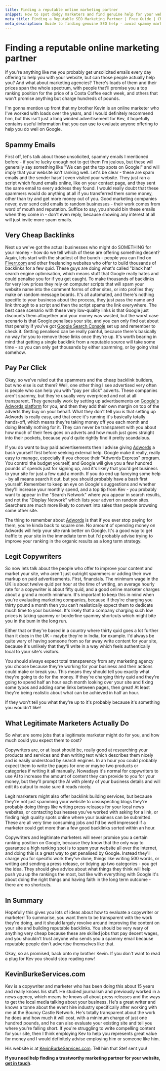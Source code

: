 ```yaml
---
title: Finding a reputable online marketing partner
snippet: How to spot dodgy marketers and find genuine help for your website's search rankings.
meta_title: Finding a Reputable SEO Marketing Partner | Free Guide | Chobble
meta_description: Guide to finding genuine SEO help - avoid spammy marketers, understand pricing, choose quality partners - Manchester web developer
---
```


# Finding a reputable online marketing partner

If you're anything like me you probably get unsolicited emails every day offering to help you with your website, but can those people actually help you? And what about marketing agencies? There's loads of them and their prices span the whole spectrum, with people that'll promise you a top ranking position for the price of a Costa Coffee each week, and others that won't promise anything but charge hundreds of pounds.

I'm gonna mention up front that my brother Kevin is an online marketer who I've worked with loads over the years, and I would definitely recommend him, but this isn't just a long winded advertisement for Kev, it hopefully contains useful information that you can use to evaluate anyone offering to help you do well on Google.

## Spammy Emails

First off, let's talk about those unsolicited, spammy emails I mentioned before - if you're lucky enough not to get them I'm jealous, but these will generally say something like "We can get the top spots on Google!" and will imply that your website isn't ranking well. Let's be clear - these are spam emails and the sender hasn't even visited your website. They just ran a script which found emails online, like on your contact page, and they sent the same email to every address they found. I would really doubt that these spammers would do anything at all if you transferred them some money, other than try and get more money out of you. Good marketing companies never, ever send cold emails to random businesses - their work comes from word of mouth and reputation. Suffice to say, you should bin these emails when they come in - don't even reply, because showing any interest at all will just invite more spam emails.

## Very Cheap Backlinks

Next up we've got the actual businesses who might do SOMETHING for your money - how do we tell which of these are offering something decent? Again, lets start with the shadiest of the bunch - people you can find on [Fiverr.com](https://www.fiverr.com) and other freelancing websites who offer to build thousands of backlinks for a few quid. These guys are doing what's called "black hat" search engine optimisation, which means stuff that Google really hates and could penalise you for if you get caught. To make thousands of backlinks for very low prices they rely on computer scripts that will spam your website name into the comment forms of other sites, or into profiles they make on random message boards. It's all automated, and there's nothing specific to your business about the process, they just pass the name and link through to a script and then the script spams the link everywhere. The best case scenario with these very low-quality links is that Google just discounts them altogether and your money was wasted, but the worst case scenario is that Google penalises your site, and you can only find out about that penalty if you've got [Google Search Console](/guides/google-search-console/#content) set up and remember to check it. Getting penalised can be really painful, because there's basically no way for you to remove these links once they're up. It's worth bearing in mind that getting a single backlink from a reputable source will take some time - so you can only get thousands by either spamming, or by going viral somehow.

## Pay Per Click

Okay, so we've ruled out the spammers and the cheap backlink builders, but who else is out there? Well, one other thing I see advertised very often is people who can help you with "pay per click" adverts. These companies aren't spammy, but they're usually very overpriced and not at all transparent. They generally work by setting up advertisements on [Google's Adwords platform](https://ads.google.com) for you, and then they add their own margin on top of the adverts they buy on your behalf. What they don't tell you is that setting up Adwords is really easy, and that once it's running it's basically totally hands-off, which means they're taking money off you each month and doing literally nothing for it. They can never be transparent with you about how much of their fees goes on adverts and how much just goes straight into their pockets, because you'd quite rightly find it pretty scandalous.

If you do want to buy paid advertisements then I advise giving [Adwords](https://ads.google.com) a bash yourself first before seeking external help. Google make it really, really easy to manage, especially if you choose their "Adwords Express" program. You control the budget yourself, and Google will give you a few hundred pounds of spends just for signing up, and it's likely that you'd get business to your site for just a few quid a month. If you do end up fancying some help - by all means search it out, but you should probably have a bash first yourself. Remember to keep an eye on Google's suggestions and whether they'll increase your monthly spend, and a top tip from Kev - you probably want to appear in the "Search Network" where you appear in search results, and not the "Display Network" which lists your advert on random sites. Searchers are much more likely to convert into sales than people browsing some other site.

The thing to remember about [Adwords](https://ads.google.com) is that if you ever stop paying for them, you're kinda back to square one. No amount of spending money on Adwords will help your site rank better on Google. It's a good way to get traffic to your site in the immediate term but I'd probably advise trying to improve your ranking in the organic results as a long term strategy.

## Legit Copywriters

So now lets talk about the people who offer to improve your content and market your site, who aren't just outright spammers or adding their own markup on paid advertisements. First, financials. The minimum wage in the UK is about twelve quid per hour at the time of writing, an average hourly rate for a copywriter is about fifty quid, and a good online marketer charges about a grand a month minimum. It's important to keep this in mind when you're evaluating marketing companies, because if they're charging you thirty pound a month then you can't realistically expect them to dedicate much time to your business. It's likely that a company charging such low prices is taking spammy or borderline spammy shortcuts which might bite you in the bum in the long run.

Either that or they're based in a country where thirty quid goes a lot further than it does in the UK - maybe they're in India, for example. I'd always be quite wary of having someone from so far away write content for your site, because it's unlikely that they'll write in a way which feels authentically local to your site's visitors.

You should always expect total transparency from any marketing agency you choose because they're working for your business and their actions could make or break you. This means they should tell you exactly what they're going to do for the money. If they're charging thirty quid and they're going to spend half an hour each month looking over your site and fixing some typos and adding some links between pages, then great! At least they're being realistic about what can be achieved in half an hour.

If they won't tell you what they're up to it's probably because it's something you wouldn't like!

## What Legitimate Marketers Actually Do

So what are some jobs that a legitimate marketer might do for you, and how much could you expect them to cost?

Copywriters are, or at least should be, really good at researching your products and services and then writing text which describes them nicely and is easily understood by search engines. In an hour you could probably expect them to write the pages for one or maybe two products or categories if writing it all manually. Nowadays it's normal for copywriters to use AI to increase the amount of content they can provide to you for your money, but they'll prompt the AI with plenty of your business details and will edit its output to make sure it reads nicely.

Legit marketers might also offer backlink building services, but because they're not just spamming your website to unsuspecting blogs they're probably doing things like writing press releases for your local news websites, or contacting businesses you've worked with asking for a link, or finding high quality spots online where your business can be submitted. These are all very time consuming jobs and I'd be well impressed if a marketer could get more than a few good backlinks sorted within an hour.

Copywriters and legitimate marketers will never promise you a certain ranking position on Google, because they know that the only way to guarantee a high ranking spot is to spam your website all over the internet, and doing this is a great way to get penalised by Google. Instead they'll charge you for specific work they've done, things like writing 500 words, or writing and sending a press release, or tidying up two categories - you get the idea. They should give advice about what things they think will help push you up the rankings the most, but like with everything with Google it's about doing the right things and having faith in the long term outcome - there are no shortcuts.

## In Summary

Hopefully this gives you lots of ideas about how to evaluate a copywriter or marketer! To summarise, you want them to be transparent with the work they're doing, and it should largely revolve around improving the content on your site and building reputable backlinks. You should be very wary of anything very cheap because these are skilled jobs that pay decent wages, and you shouldn't trust anyone who sends you a spammy email because reputable people don't advertise themselves like that.

Okay, so as promised, back onto my brother Kevin. If you don't want to read a plug for Kev you should stop reading now!

## KevinBurkeServices.com

Kev is a copywriter and marketer who has been doing this about 15 years and really knows his stuff. He studied journalism and previously worked in a news agency, which means he knows all about press releases and the ways to get the local media talking about your business. He's a great writer and knows a tonne about the event hire industry specifically after working with me at the Bouncy Castle Network. He's totally transparent about the work he does and how much it will cost, with a minimum charge of just one hundred pounds, and he can also evaluate your existing site and tell you where you're falling short. If you're struggling to write compelling content for your site, then I think employing Kev to help you represents great value for money and I would definitely advise employing him or someone like him.

His website is at [KevinBurkeServices.com](https://kevinburkeservices.com). Tell him that Stef sent you!

**If you need help finding a trustworthy marketing partner for your website, [get in touch](/contact/).**
